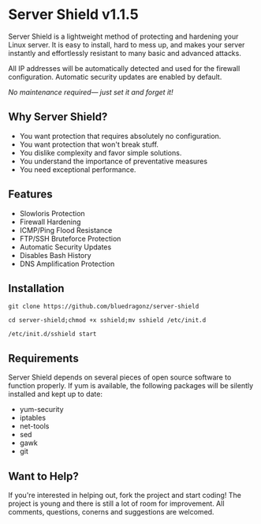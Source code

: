 Server Shield v1.1.5
=============

Server Shield is a lightweight method of protecting and hardening your Linux server. It is
easy to install, hard to mess up, and makes your server instantly and effortlessly resistant
to many basic and advanced attacks.

All IP addresses will be automatically detected and used for the firewall configuration.
Automatic security updates are enabled by default.

*No maintenance required— just set it and forget it!*


Why Server Shield?
------------------

* You want protection that requires absolutely no configuration.
* You want protection that won't break stuff.
* You dislike complexity and favor simple solutions.
* You understand the importance of preventative measures
* You need exceptional performance.


Features
--------

* Slowloris Protection
* Firewall Hardening
* ICMP/Ping Flood Resistance
* FTP/SSH Bruteforce Protection
* Automatic Security Updates
* Disables Bash History
* DNS Amplification Protection


Installation
------------

    git clone https://github.com/bluedragonz/server-shield

    cd server-shield;chmod +x sshield;mv sshield /etc/init.d

    /etc/init.d/sshield start    


Requirements
------------
Server Shield depends on several pieces of open source software to function properly. If yum
is available, the following packages will be silently installed and kept up to date:

* yum-security
* iptables
* net-tools
* sed
* gawk
* git

Want to Help?
-----------
If you're interested in helping out, fork the project and start coding! The project is young
and there is still a lot of room for improvement. All comments, questions, conerns and suggestions are welcomed.
